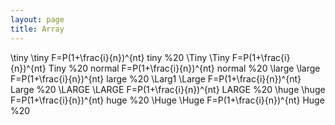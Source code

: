 ```yaml
---
layout: page
title: Array
---
```

\tiny	\tiny F=P(1+\frac{i}{n})^{nt}	tiny	%20
\Tiny	\Tiny F=P(1+\frac{i}{n})^{nt}	Tiny	%20
normal	F=P(1+\frac{i}{n})^{nt}	normal	%20
\large	\large F=P(1+\frac{i}{n})^{nt}	large	%20
\Larg1	\Large F=P(1+\frac{i}{n})^{nt}	Large	%20
\LARGE	\LARGE F=P(1+\frac{i}{n})^{nt}	LARGE	%20
\huge	\huge F=P(1+\frac{i}{n})^{nt}	huge	%20
\Huge	\Huge F=P(1+\frac{i}{n})^{nt}	Huge	%20
